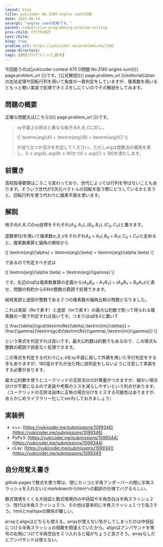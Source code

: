 ```yaml
---
layout: blog
title: yukicoder No.3180 angles sumの別解
date: 2025-06-14
excerpt: "angles sumの別解です。"
parent: competitive-programming-problem-solving
prev-child: CPCTF2025
next-child: 
blog: true
problem_url: https://yukicoder.me/problems/no/3180
image-directory: 
tags: [競技プログラミング,数学]
---
```


今回扱うのは[yukicoder contest 470 D問題 No.3180 angles sum]({{ page.problem_url }})です。[公式解説]({{ page.problem_url }}/editorial)は$\tan$の加法定理や回転行列を用いて角度の一致判定をしていますが、複素数を用いるともっと軽い実装で処理できミスをしにくいのでその解説をしてみます。


## 問題の概要

正確な問題文は[こちら]({{ page.problem_url }})です。

> $xy$平面上の原点と異なる格子点$A,B,C$に対し、
> 
> \\[
> \textrm{arg}(A) + \textrm{arg}(B) = \textrm{arg}(C)
> \\]
>
> が成り立つか否かを判定してください。ただし$\textrm{arg}$は度数法の偏角を表し、$0 \leq \textrm{arg}(A), \textrm{arg}(B) \leq 90$かつ$0 \leq \textrm{arg}(C) \leq 180$を満たします。


## 前置き

高校指導要領はころころ変わっており、世代によっては行列を学ばないこともあります。そういう世代が$2$次元ベクトルの回転を扱う際にどうしているかと言うと、回転行列を使う代わりに複素平面を使います。


## 解説

格子点$A,B,C$の$xy$座標をそれぞれ$(A_X,A_Y),(B_X,B_Y),(C_X,C_Y)$と置きます。

虚数単位$i$を用いて複素数$\alpha,\beta,\gamma$をそれぞれ$A_X + A_Y i,B_X + B_Y i,C_X + C_Y i$と定めると、複素数乗算と偏角の関係から

\\[
\textrm{arg}(\alpha) + \textrm{arg}(\beta) = \textrm{arg}(\alpha \beta)
\\]

であるので判定すべき式は

\\[
\textrm{arg}(\alpha \beta) = \textrm{arg}(\gamma)
\\]

です。左辺の$\alpha \beta$は複素数乗算の定義から$(A_X B_X - A_Y B_Y) + (A_X B_Y + B_X A_Y)i$と表せ、問題の制約から64bit整数の範囲で処理できます。

結局実部と虚部が整数である２つの複素数の偏角比較の問題となりました。

これは実部（$\textrm{Re}$で表す）と虚部（$\textrm{Im}$で表す）の最大公約数で割って得られる複素数の一致で判定すれば良いです。つまりは$\alpha \beta$を$\delta$と置いて

\\[
\frac{\delta}{\gcd(\textrm{Re}(\delta),\textrm{Im}(\delta))} = \frac{\gamma}{\textrm{gcd}(\textrm{Re}(\gamma),\textrm{Im}(\gamma))}
\\]

という等式を判定すれば良いです。最大公約数は約数でもあるので、この等式も整数の範囲で誤差なく処理できます。

この等式を判定する代わりに$\gamma,\delta$を$xy$平面に戻して外積を用いた平行判定をする手もありますが、$180$度のずれが出た時に誤判定をしないように注意して実装をする必要があります。

最大公約数を使うとユークリッドの互除法分の計算量がつきますが、細かい場合分けが不要になるので実装や考察のミスを減らしやすいという利点があります。（ユークリッドの互除法自体に正負の場合分けをミスする可能性はありますが、あらかじめライブラリー化してverifyしておきましょう）


## 実装例

- c++: [https://yukicoder.me/submissions/1099346](https://yukicoder.me/submissions/1099346)
- PyPy3: [https://yukicoder.me/submissions/1099344](https://yukicoder.me/submissions/1099344)
- cLay: [https://yukicoder.me/submissions/1099341](https://yukicoder.me/submissions/1099341)


## 自分用覚え書き

github pagesで数式を使う際は、閉じカッコと半角アンダーバーの間に半角スラッシュを入れないとmarkdownからhtmlへの翻訳の仕様でバグるらしい。

数式環境をくくる大括弧と数式環境内の中括弧や半角空白は半角スラッシュ２つ、改行は半角スラッシュ５つ、その他は基本的に半角スラッシュ１つで良さそう。htmlとmathjaxの関係が難しい。

arrayとalignはどちらも使える。arrayが使えない気がしてしまったのは中括弧につける半角スラッシュの個数を間違えていたから。alignはアンパサンドを等号の右側につけて半角空白を２つ入れると幅がちょうど良さそう。arrayなしだとアンパサンドは使えない。
